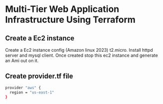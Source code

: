 
# Multi-Tier Web Application Infrastructure Using Terraform

## Create a Ec2 instance
Create a Ec2 instance config (Amazon linux 2023) t2.micro. Install httpd server and mysql client. Once created stop this ec2 instance and generate an Ami out on it.

## Create provider.tf file
```bash
provider "aws" {
  region = "us-east-1"
}
